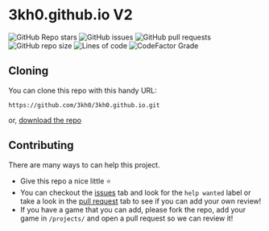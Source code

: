 # 3kh0.github.io V2

![GitHub Repo stars](https://img.shields.io/github/stars/3kh0/3kh0.github.io?color=yellow&label=Repo%20stars&logo=github)
![GitHub issues](https://img.shields.io/github/issues/3kh0/3kh0.github.io?logo=github)
![GitHub pull requests](https://img.shields.io/github/issues-pr/3kh0/3kh0.github.io?logo=github)
![GitHub repo size](https://img.shields.io/github/repo-size/3kh0/3kh0.github.io?label=Total%20size&logo=github)
![Lines of code](https://img.shields.io/tokei/lines/github.com/3kh0/3kh0.github.io?color=yellow&label=Total%20lines&logo=github)
![CodeFactor Grade](https://img.shields.io/codefactor/grade/github/3kh0/3kh0.github.io?logo=codefactor)

## Cloning

You can clone this repo with this handy URL:
```
https://github.com/3kh0/3kh0.github.io.git
```
or, [download the repo](https://github.com/3kh0/3kh0.github.io/archive/refs/heads/main.zip)

## Contributing

There are many ways to can help this project.

- Give this repo a nice little :star:
- You can checkout the [issues](https://github.com/3kh0/3kh0.github.io/issues) tab and look for the `help wanted` label or take a look in the [pull request](https://github.com/3kh0/3kh0.github.io/pulls) tab to see if you can add your own review! 
- If you have a game that you can add, please fork the repo, add your game in `/projects/` and open a pull request so we can review it!
